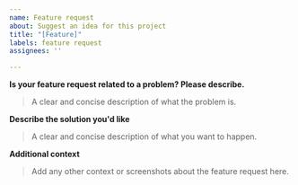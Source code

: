 ```yaml
---
name: Feature request
about: Suggest an idea for this project
title: "[Feature]"
labels: feature request
assignees: ''

---
```


**Is your feature request related to a problem? Please describe.**
> A clear and concise description of what the problem is.

**Describe the solution you'd like**
> A clear and concise description of what you want to happen.

**Additional context**
> Add any other context or screenshots about the feature request here.
